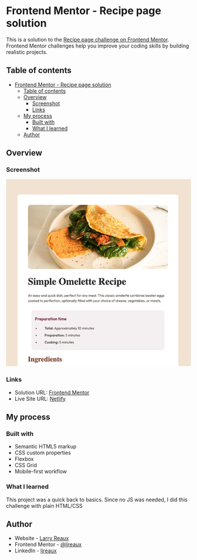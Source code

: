 # Frontend Mentor - Recipe page solution

This is a solution to the [Recipe page challenge on Frontend Mentor](https://www.frontendmentor.io/challenges/recipe-page-KiTsR8QQKm). Frontend Mentor challenges help you improve your coding skills by building realistic projects.

## Table of contents

- [Frontend Mentor - Recipe page solution](#frontend-mentor---recipe-page-solution)
  - [Table of contents](#table-of-contents)
  - [Overview](#overview)
    - [Screenshot](#screenshot)
    - [Links](#links)
  - [My process](#my-process)
    - [Built with](#built-with)
    - [What I learned](#what-i-learned)
  - [Author](#author)

## Overview

### Screenshot

![](./assets/images/screenshot.png)

### Links

- Solution URL: [Frontend Mentor](https://www.frontendmentor.io/challenges/recipe-page-KiTsR8QQKm)
- Live Site URL: [Netlify](https://golden-pudding-8f4c81.netlify.app/)

## My process

### Built with

- Semantic HTML5 markup
- CSS custom properties
- Flexbox
- CSS Grid
- Mobile-first workflow

### What I learned

This project was a quick back to basics. Since no JS was needed, I did this challenge with plain HTML/CSS

## Author

- Website - [Larry Reaux](https://larryreaux.com)
- Frontend Mentor - [@ljreaux](https://www.frontendmentor.io/profile/ljreaux)
- LinkedIn - [ljreaux](https://www.linkedin.com/in/ljreaux/)
